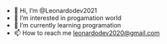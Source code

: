 - 👋 Hi, I’m @Leonardodev2021
- 👀 I’m interested in progamation world
- 🌱 I’m currently learning programation
- 📫 How to reach me leonardodev2020@gmail.com

<!---
Leonardodev2021/Leonardodev2021 is a ✨ special ✨ repository because its `README.md` (this file) appears on your GitHub profile.
You can click the Preview link to take a look at your changes.
--->
